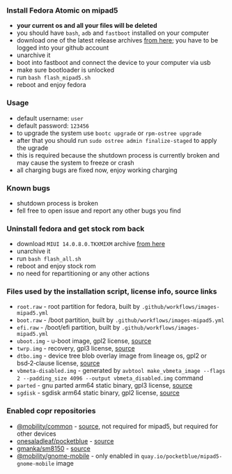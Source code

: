### Install Fedora Atomic on mipad5

- **your current os and all your files will be deleted**
- you should have `bash`, `adb` and `fastboot` installed on your computer
- download one of the latest release archives [from here](https://github.com/pocketblue/pocketblue/actions/workflows/images-mipad5.yml); you have to be logged into your github account
- unarchive it
- boot into fastboot and connect the device to your computer via usb
- make sure bootloader is unlocked
- run `bash flash_mipad5.sh`
- reboot and enjoy fedora

### Usage

- default username: `user`
- default password: `123456`
- to upgrade the system use `bootc upgrade` or `rpm-ostree upgrade`
- after that you should run `sudo ostree admin finalize-staged` to apply the ugrade
- this is required because the shutdown process is currently broken and may cause the system to freeze or crash
- all charging bugs are fixed now, enjoy working charging

### Known bugs

- shutdown process is broken
- fell free to open issue and report any other bugs you find

### Uninstall fedora and get stock rom back

- download `MIUI 14.0.8.0.TKXMIXM` archive [from here](https://miuirom.org/tablets/xiaomi-pad-5)
- unarchive it
- run `bash flash_all.sh`
- reboot and enjoy stock rom
- no need for repartitioning or any other actions

### Files used by the installation script, license info, source links

- `root.raw` - root partition for fedora, built by `.github/workflows/images-mipad5.yml`
- `boot.raw` - /boot partition, built by `.github/workflows/images-mipad5.yml`
- `efi.raw` - /boot/efi partition, built by `.github/workflows/images-mipad5.yml`
- `uboot.img` - u-boot image, gpl2 license, [source](https://gitlab.com/sm8150-mainline/u-boot/-/jobs?kind=BUILD)
- `twrp.img` - recovery, gpl3 license, [source](https://github.com/map220v/android_device_xiaomi_nabu)
- `dtbo.img` - device tree blob overlay image from lineage os, gpl2 or bsd‑2‑clause license, [source](https://github.com/ArKT-7/automated-nabu-lineage-installer)
- `vbmeta-disabled.img` - generated by `avbtool make_vbmeta_image --flags 2 --padding_size 4096 --output vbmeta_disabled.img` command
- `parted` - gnu parted arm64 static binary, gpl3 license, [source](https://github.com/pocketblue/parted-static)
- `sgdisk` - sgdisk arm64 static binary, gpl2 license, [source](https://github.com/pocketblue/sgdisk-static)

### Enabled copr repositories

- [@mobility/common](https://copr.fedorainfracloud.org/coprs/g/mobility/common) - [source](https://github.com/fedora-remix-mobility/packages), not required for mipad5, but required for other devices
- [onesaladleaf/pocketblue](https://copr.fedorainfracloud.org/coprs/onesaladleaf/pocketblue) - [source](https://github.com/pocketblue/packages)
- [gmanka/sm8150](https://copr.fedorainfracloud.org/coprs/gmanka/sm8150) - [source](https://github.com/pocketblue/sm8150)
- [@mobility/gnome-mobile](https://copr.fedorainfracloud.org/coprs/g/mobility/gnome-mobile) - only enabled in `quay.io/pocketblue/mipad5-gnome-mobile` image
